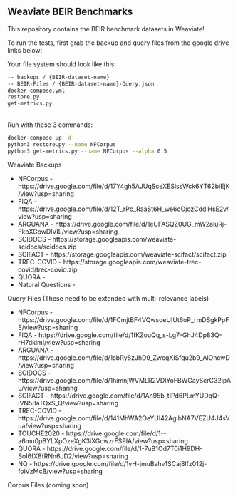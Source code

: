 <h2> Weaviate BEIR Benchmarks </h2>

This repository contains the BEIR benchmark datasets in Weaviate!

To run the tests, first grab the backup and query files from the google drive links below:

Your file system should look like this:
```md
-- backups / {BEIR-dataset-name}
-- BEIR-Files / {BEIR-dataset-name}-Query.json
docker-compose.yml
restore.py
get-metrics.py
```
<br />
Run with these 3 commands:

```bash
docker-compose up -d
python3 restore.py --name NFCorpus
python3 get-metrics.py --name NFCorpus --alpha 0.5
```

Weaviate Backups
<ul>
  <li> NFCorpus - https://drive.google.com/file/d/17Y4gh5AJUqSceXESissWck6YT62biEjK/view?usp=sharing </li>
  <li> FIQA - https://drive.google.com/file/d/12T_rPc_RaaSt6H_we6cOjozCddlHsE2v/view?usp=sharing </li>
  <li> ARGUANA - https://drive.google.com/file/d/1eUFASQZ0UG_mW2aluRj-FkpXGowDlVIL/view?usp=sharing </li>
  <li> SCIDOCS - https://storage.googleapis.com/weaviate-scidocs/scidocs.zip </li>
  <li> SCIFACT - https://storage.googleapis.com/weaviate-scifact/scifact.zip </li>
  <li> TREC-COVID - https://storage.googleapis.com/weaviate-trec-covid/trec-covid.zip </li>
  <li> QUORA - </li>
  <li> Natural Questions - </li>
</ul>

Query Files (These need to be extended with multi-relevance labels)
<ul>
  <li> NFCorpus - https://drive.google.com/file/d/1FCmjtBF4VQwsoeUIUt6oP_rmDSgkPpFE/view?usp=sharing </li>
  <li> FIQA - https://drive.google.com/file/d/1fKZouQq_s-Lg7-GhJ4Dp83Q-rH7dkimI/view?usp=sharing </li>
  <li> ARGUANA - https://drive.google.com/file/d/1sbRy8zJhD9_ZwcgXISfqu2b9_AlOhcwD/view?usp=sharing </li>
  <li> SCIDOCS - https://drive.google.com/file/d/1himnjWVMLR2VDlYoFBWGayScrG32ipAu/view?usp=sharing </li>
  <li> SCIFACT - https://drive.google.com/file/d/1Ah95b_tIPd6PLmYUDqQ-iVN58aTQxS_Q/view?usp=sharing </li>
  <li> TREC-COVID - https://drive.google.com/file/d/141MhWA2OeYUI42AgibNA7VEZU4J4sVua/view?usp=sharing </li>
  <li> TOUCHE2020 - https://drive.google.com/file/d/1--a6mu0pBYLXpOzeXgK3iXGcwzrFS9IA/view?usp=sharing </li>
  <li> QUORA - https://drive.google.com/file/d/1-7uB1Od7T0i1H9DH-SoI6fX8fRNn6JD2/view?usp=sharing </li>
  <li> NQ - https://drive.google.com/file/d/1yH-jmuBahv1SCaj8lfz012j-foiVzMcB/view?usp=sharing </li>
</ul>

Corpus Files (coming soon)
